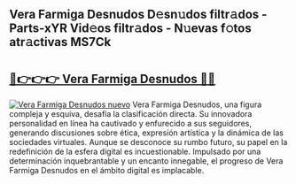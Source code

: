## Vera Farmiga Desnudos D𝚎sn𝚞dos filtr𝚊dos - Parts-xYR Vid𝚎os filtr𝚊dos - N𝚞evas f𝚘tos atr𝚊ctivas MS7Ck

# <h2><a href="http://mbe62wa.tromn.icu/?c=Vera+Farmiga+Desnudos">🔗👉👉👉 Vera Farmiga Desnudos 🔗🔗</a></h2>

[![Vera Farmiga Desnudos nuevo](https://i.imgur.com/pEAQMta.gif)](http://mbe62wa.tromn.icu/?c=Vera+Farmiga+Desnudos)
Vera Farmiga Desnudos, una figura compleja y esquiva, desafía la clasificación directa. Su innovadora personalidad en línea ha cautivado y enfurecido a sus seguidores, generando discusiones sobre ética, expresión artística y la dinámica de las sociedades virtuales. Aunque se desconoce su rumbo futuro, su papel en la redefinición de la esfera digital es incuestionable. Impulsado por una determinación inquebrantable y un encanto innegable, el progreso de Vera Farmiga Desnudos en el ámbito digital es implacable.
